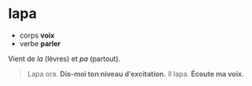 # lapa
- corps **voix**
- verbe **parler**

Vient de *la* (lèvres) et *pa* (partout).

> Lapa ora.	**Dis-moi ton niveau d’excitation.**
> Il lapa. **Écoute ma voix.**